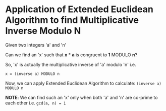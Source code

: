 # Application of Extended Euclidean Algorithm to find Multiplicative Inverse Modulo N

Given two integers 'a' and 'n'

Can we find an 'x' such that **x** \* **a** is congruent to **1** MODULO **n**?

So, 'x' is actually the multiplicative inverse of 'a' modulo 'n' i.e.

```
x = (inverse a) MODULO n
```

Now, we can apply Extended Euclidean Algorithm to calculate: `(inverse a) MODULO n`

**NOTE**:
We can find such an 'x' only when both 'a' and 'n' are co-prime to each other i.e. `gcd(a, n) = 1`

